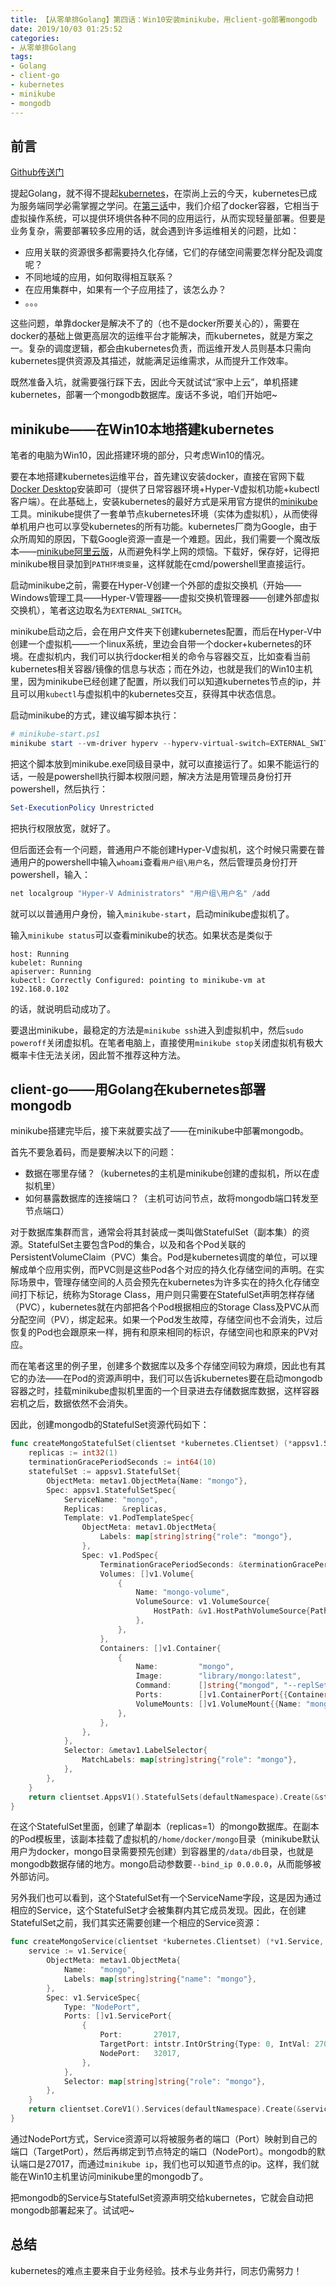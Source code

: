 ```yaml
---
title: 【从零单排Golang】第四话：Win10安装minikube，用client-go部署mongodb
date: 2019/10/03 01:25:52
categories:
- 从零单排Golang
tags:
- Golang
- client-go
- kubernetes
- minikube
- mongodb
---
```


## 前言

[Github传送门](https://github.com/utmhikari/gofromzero)

提起Golang，就不得不提起[kubernetes](https://kubernetes.io/zh/)，在崇尚上云的今天，kubernetes已成为服务端同学必需掌握之学问。在[第三话](https://utmhikari.github.io/2019/09/01/gofromzero/docker_client/)中，我们介绍了docker容器，它相当于虚拟操作系统，可以提供环境供各种不同的应用运行，从而实现轻量部署。但要是业务复杂，需要部署较多应用的话，就会遇到许多运维相关的问题，比如：

- 应用关联的资源很多都需要持久化存储，它们的存储空间需要怎样分配及调度呢？
- 不同地域的应用，如何取得相互联系？
- 在应用集群中，如果有一个子应用挂了，该怎么办？
- 。。。

这些问题，单靠docker是解决不了的（也不是docker所要关心的），需要在docker的基础上做更高层次的运维平台才能解决，而kubernetes，就是方案之一。复杂的调度逻辑，都会由kubernetes负责，而运维开发人员则基本只需向kubernetes提供资源及其描述，就能满足运维需求，从而提升工作效率。

既然准备入坑，就需要强行踩下去，因此今天就试试“家中上云”，单机搭建kubernetes，部署一个mongodb数据库。废话不多说，咱们开始吧~

## minikube——在Win10本地搭建kubernetes

<!-- more -->

笔者的电脑为Win10，因此搭建环境的部分，只考虑Win10的情况。

要在本地搭建kubernetes运维平台，首先建议安装docker，直接在官网下载[Docker Desktop](https://www.docker.com/products/docker-desktop)安装即可（提供了日常容器环境+Hyper-V虚拟机功能+kubectl客户端）。在此基础上，安装kubernetes的最好方式是采用官方提供的[minikube](https://kubernetes.io/docs/tasks/tools/install-minikube/)工具。minikube提供了一套单节点kubernetes环境（实体为虚拟机），从而使得单机用户也可以享受kubernetes的所有功能。kubernetes厂商为Google，由于众所周知的原因，下载Google资源一直是一个难题。因此，我们需要一个魔改版本——[minikube阿里云版](https://yq.aliyun.com/articles/221687)，从而避免科学上网的烦恼。下载好，保存好，记得把minikube根目录加到`PATH环境变量`，这样就能在cmd/powershell里直接运行。

启动minikube之前，需要在Hyper-V创建一个外部的虚拟交换机（开始——Windows管理工具——Hyper-V管理器——虚拟交换机管理器——创建外部虚拟交换机），笔者这边取名为`EXTERNAL_SWITCH`。

minikube启动之后，会在用户文件夹下创建kubernetes配置，而后在Hyper-V中创建一个虚拟机——一个linux系统，里边会自带一个docker+kubernetes的环境。在虚拟机内，我们可以执行docker相关的命令与容器交互，比如查看当前kubernetes相关容器/镜像的信息与状态；而在外边，也就是我们的Win10主机里，因为minikube已经创建了配置，所以我们可以知道kubernetes节点的ip，并且可以用`kubectl`与虚拟机中的kubernetes交互，获得其中状态信息。

启动minikube的方式，建议编写脚本执行：

```powershell
# minikube-start.ps1
minikube start --vm-driver hyperv --hyperv-virtual-switch=EXTERNAL_SWITCH
```

把这个脚本放到minikube.exe同级目录中，就可以直接运行了。如果不能运行的话，一般是powershell执行脚本权限问题，解决方法是用管理员身份打开powershell，然后执行：

```powershell
Set-ExecutionPolicy Unrestricted
```

把执行权限放宽，就好了。

但后面还会有一个问题，普通用户不能创建Hyper-V虚拟机，这个时候只需要在普通用户的powershell中输入`whoami`查看`用户组\用户名`，然后管理员身份打开powershell，输入：

```powershell
net localgroup "Hyper-V Administrators" "用户组\用户名" /add
```

就可以以普通用户身份，输入`minikube-start`，启动minikube虚拟机了。

输入`minikube status`可以查看minikube的状态。如果状态是类似于

```text
host: Running
kubelet: Running
apiserver: Running
kubectl: Correctly Configured: pointing to minikube-vm at 192.168.0.102
```

的话，就说明启动成功了。

要退出minikube，最稳定的方法是`minikube ssh`进入到虚拟机中，然后`sudo poweroff`关闭虚拟机。在笔者电脑上，直接使用`minikube stop`关闭虚拟机有极大概率卡住无法关闭，因此暂不推荐这种方法。

## client-go——用Golang在kubernetes部署mongodb

minikube搭建完毕后，接下来就要实战了——在minikube中部署mongodb。

首先不要急着码，而是要解决以下的问题：

- 数据在哪里存储？（kubernetes的主机是minikube创建的虚拟机，所以在虚拟机里）
- 如何暴露数据库的连接端口？（主机可访问节点，故将mongodb端口转发至节点端口）

对于数据库集群而言，通常会将其封装成一类叫做StatefulSet（副本集）的资源。StatefulSet主要包含Pod的集合，以及和各个Pod关联的PersistentVolumeClaim（PVC）集合。Pod是kubernetes调度的单位，可以理解成单个应用实例，而PVC则是这些Pod各个对应的持久化存储空间的声明。在实际场景中，管理存储空间的人员会预先在kubernetes为许多实在的持久化存储空间打下标记，统称为Storage Class，用户则只需要在StatefulSet声明怎样存储（PVC），kubernetes就在内部把各个Pod根据相应的Storage Class及PVC从而分配空间（PV），绑定起来。如果一个Pod发生故障，存储空间也不会消失，过后恢复的Pod也会跟原来一样，拥有和原来相同的标识，存储空间也和原来的PV对应。

而在笔者这里的例子里，创建多个数据库以及多个存储空间较为麻烦，因此也有其它的办法——在Pod的资源声明中，我们可以告诉kubernetes要在启动mongodb容器之时，挂载minikube虚拟机里面的一个目录进去存储数据库数据，这样容器宕机之后，数据依然不会消失。

因此，创建mongodb的StatefulSet资源代码如下：

```go
func createMongoStatefulSet(clientset *kubernetes.Clientset) (*appsv1.StatefulSet, error) {
    replicas := int32(1)
    terminationGracePeriodSeconds := int64(10)
    statefulSet := appsv1.StatefulSet{
        ObjectMeta: metav1.ObjectMeta{Name: "mongo"},
        Spec: appsv1.StatefulSetSpec{
            ServiceName: "mongo",
            Replicas:    &replicas,
            Template: v1.PodTemplateSpec{
                ObjectMeta: metav1.ObjectMeta{
                    Labels: map[string]string{"role": "mongo"},
                },
                Spec: v1.PodSpec{
                    TerminationGracePeriodSeconds: &terminationGracePeriodSeconds,
                    Volumes: []v1.Volume{
                        {
                            Name: "mongo-volume",
                            VolumeSource: v1.VolumeSource{
                                HostPath: &v1.HostPathVolumeSource{Path: "/home/docker/mongo"},
                            },
                        },
                    },
                    Containers: []v1.Container{
                        {
                            Name:         "mongo",
                            Image:        "library/mongo:latest",
                            Command:      []string{"mongod", "--replSet", "rs0", "--bind_ip", "0.0.0.0"},
                            Ports:        []v1.ContainerPort{{ContainerPort: 27017}},
                            VolumeMounts: []v1.VolumeMount{{Name: "mongo-volume", MountPath: "/data/db"}},
                        },
                    },
                },
            },
            Selector: &metav1.LabelSelector{
                MatchLabels: map[string]string{"role": "mongo"},
            },
        },
    }
    return clientset.AppsV1().StatefulSets(defaultNamespace).Create(&statefulSet)
}
```

在这个StatefulSet里面，创建了单副本（replicas=1）的mongo数据库。在副本的Pod模板里，该副本挂载了虚拟机的`/home/docker/mongo`目录（minikube默认用户为docker，mongo目录需要预先创建）到容器里的`/data/db`目录，也就是mongodb数据存储的地方。mongo启动参数要`--bind_ip 0.0.0.0`，从而能够被外部访问。

另外我们也可以看到，这个StatefulSet有一个ServiceName字段，这是因为通过相应的Service，这个StatefulSet才会被集群内其它成员发现。因此，在创建StatefulSet之前，我们其实还需要创建一个相应的Service资源：

```go
func createMongoService(clientset *kubernetes.Clientset) (*v1.Service, error) {
    service := v1.Service{
        ObjectMeta: metav1.ObjectMeta{
            Name:   "mongo",
            Labels: map[string]string{"name": "mongo"},
        },
        Spec: v1.ServiceSpec{
            Type: "NodePort",
            Ports: []v1.ServicePort{
                {
                    Port:       27017,
                    TargetPort: intstr.IntOrString{Type: 0, IntVal: 27017},
                    NodePort:   32017,
                },
            },
            Selector: map[string]string{"role": "mongo"},
        },
    }
    return clientset.CoreV1().Services(defaultNamespace).Create(&service)
}
```

通过NodePort方式，Service资源可以将被服务者的端口（Port）映射到自己的端口（TargetPort），然后再绑定到节点特定的端口（NodePort）。mongodb的默认端口是27017，而通过`minikube ip`，我们也可以知道节点的ip。这样，我们就能在Win10主机里访问minikube里的mongodb了。

把mongodb的Service与StatefulSet资源声明交给kubernetes，它就会自动把mongodb部署起来了。试试吧~

## 总结

kubernetes的难点主要来自于业务经验。技术与业务并行，同志仍需努力！
